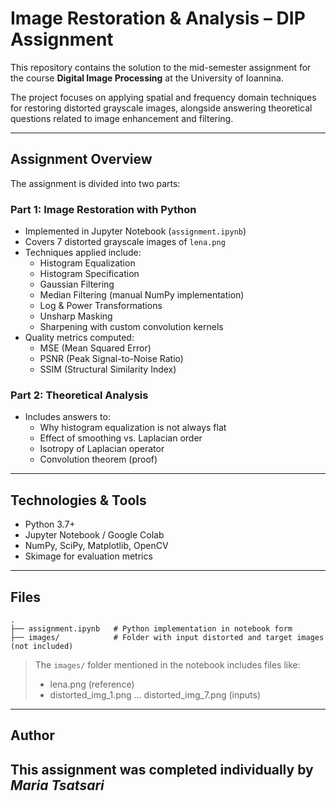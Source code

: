 # Image Restoration & Analysis – DIP Assignment

This repository contains the solution to the mid-semester assignment for the course **Digital Image Processing** at the University of Ioannina.

The project focuses on applying spatial and frequency domain techniques for restoring distorted grayscale images, alongside answering theoretical questions related to image enhancement and filtering.

---

##  Assignment Overview

The assignment is divided into two parts:

###  Part 1: Image Restoration with Python
- Implemented in Jupyter Notebook (`assignment.ipynb`)
- Covers 7 distorted grayscale images of `lena.png`
- Techniques applied include:
  - Histogram Equalization
  - Histogram Specification
  - Gaussian Filtering
  - Median Filtering (manual NumPy implementation)
  - Log & Power Transformations
  - Unsharp Masking
  - Sharpening with custom convolution kernels
- Quality metrics computed:
  - MSE (Mean Squared Error)
  - PSNR (Peak Signal-to-Noise Ratio)
  - SSIM (Structural Similarity Index)

###  Part 2: Theoretical Analysis
- Includes answers to:
  - Why histogram equalization is not always flat
  - Effect of smoothing vs. Laplacian order
  - Isotropy of Laplacian operator
  - Convolution theorem (proof)



---

##  Technologies & Tools

- Python 3.7+
- Jupyter Notebook / Google Colab
- NumPy, SciPy, Matplotlib, OpenCV
- Skimage for evaluation metrics

---

##  Files

```
.
├── assignment.ipynb   # Python implementation in notebook form
├── images/            # Folder with input distorted and target images (not included)
```

> The `images/` folder mentioned in the notebook includes files like:
> - lena.png (reference)
> - distorted_img_1.png … distorted_img_7.png (inputs)

---

##  Author

This assignment was completed **individually** by _Maria Tsatsari_ 
---
